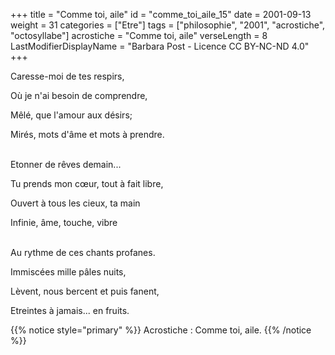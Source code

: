 +++
title = "Comme toi, aile"
id = "comme_toi_aile_15"
date = 2001-09-13
weight = 31
categories = ["Etre"]
tags = ["philosophie", "2001", "acrostiche", "octosyllabe"]
acrostiche = "Comme toi, aile"
verseLength = 8
LastModifierDisplayName = "Barbara Post - Licence CC BY-NC-ND 4.0"
+++

Caresse-moi de tes respirs,

Où je n'ai besoin de comprendre,

Mêlé, que l'amour aux désirs;

Mirés, mots d'âme et mots à prendre.

 \
Etonner de rêves demain...

Tu prends mon cœur, tout à fait libre,

Ouvert à tous les cieux, ta main

Infinie, âme, touche, vibre

 \
Au rythme de ces chants profanes.

Immiscées mille pâles nuits,

Lèvent, nous bercent et puis fanent,

Etreintes à jamais... en fruits.

{{% notice style="primary" %}}
Acrostiche : Comme toi, aile.
{{% /notice %}}
